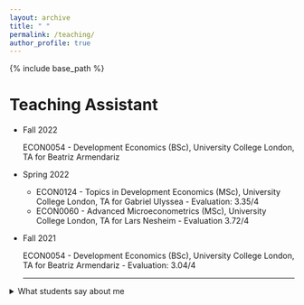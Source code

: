```yaml
---
layout: archive
title: " "
permalink: /teaching/
author_profile: true
---
```


{% include base_path %}

Teaching Assistant
=======

* Fall 2022

  ECON0054 - Development Economics (BSc), University College London, TA for Beatriz Armendariz 
  
* Spring 2022
  - ECON0124 - Topics in Development Economics (MSc), University College London, TA for Gabriel Ulyssea - Evaluation: 3.35/4
  - ECON0060 - Advanced Microeconometrics (MSc), University College London, TA for Lars Nesheim - Evaluation 3.72/4
 
* Fall 2021

  ECON0054 - Development Economics (BSc), University College London, TA for Beatriz Armendariz - Evaluation: 3.04/4
  
  
  - - - - 
  
 <details>
 <summary>What students say about me </summary>
  
* ECON0054 Anonymous student - "Thank you so much for delivering 2 brilliant tutorials and accompanying us in our wonderful learning journey of economics of development!"
  
* ECON0060 Anonymous student - "You're the best TA I've had at UCL. You are exceptionally good at explaining the intuition of Econometrics and all around a great, charismatic, funny guy which is very rare in economics."
  
* ECON0060 Anonymous student - "Thank Davide! You made the content much more interesting and comprehensive, I wish we had two hours each time."
  
* ECON0060 Anonymous student - "Davide was a fantastic TA who put in lots of effort to each tutorial. We were very fortunate to have him as our TA given that most of us often left the lectures more confused than when we went in. Davide’s explanations made things much clearer."
  
 * ECON0124 Anonymous student - "Davide is the best TA I have had during the MSc. So much effort put into each tutorial and he makes it fun. His explanations are also very useful."


 </details>
